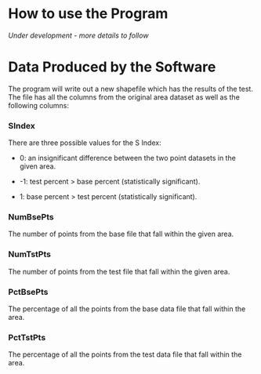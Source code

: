 # How to use the Program #

_Under development - more details to follow_

# Data Produced by the Software #

The program will write out a new shapefile which has the results of the test. The file has all the columns from the original area dataset as well as the following columns:

### SIndex ###

There are three possible values for the S Index:

  * 0: an insignificant difference between the two point datasets in the given area.

  * -1: test percent > base percent (statistically significant).

  * 1: base percent > test percent (statistically significant).


### NumBsePts ###

The number of points from the base file that fall within the given area.

### NumTstPts ###

The number of points from the test file that fall within the given area.

### PctBsePts ###

The percentage of all the points from the base data file that fall within the area.

### PctTstPts ###

The percentage of all the points from the test data file that fall within the area.
